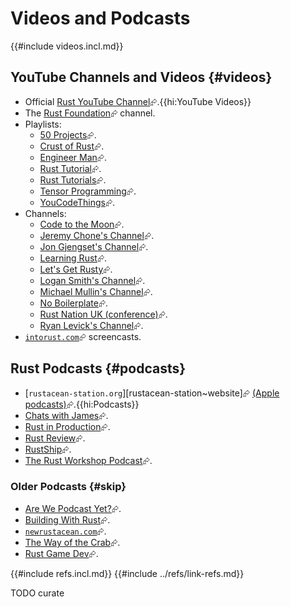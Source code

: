 # Videos and Podcasts

{{#include videos.incl.md}}

## YouTube Channels and Videos {#videos}

- Official [Rust YouTube Channel](https://www.youtube.com/@RustVideos)⮳.{{hi:YouTube Videos}}
- The [Rust Foundation](https://www.youtube.com/@rustfoundation)⮳ channel.
- Playlists:
  - [50 Projects](https://youtube.com/playlist?list=PL5dTjWUk_cPYuhHm9_QImW7_u4lr5d6zO)⮳.
  - [Crust of Rust](https://www.youtube.com/playlist?list=PLqbS7AVVErFiWDOAVrPt7aYmnuuOLYvOa)⮳.
  - [Engineer Man](https://www.youtube.com/playlist?list=PLlcnQQJK8SUjApd95LIcd3K9XXmE-IeCS)⮳.
  - [Rust Tutorial](https://www.youtube.com/playlist?list=PLLqEtX6ql2EyPAZ1M2_C0GgVd4A-_L4_5)⮳.
  - [Rust Tutorials](https://www.youtube.com/playlist?list=PLkO5ggdQuRaaeFke7nWS4ajhFVZ1biE7_)⮳.
  - [Tensor Programming](https://www.youtube.com/playlist?list=PLJbE2Yu2zumDD5vy2BuSHvFZU0a6RDmgb)⮳.
  - [YouCodeThings](https://www.youtube.com/playlist?list=PLVT0QN6kDrbd3KZr4EkBNvjSDTaZyxwhM)⮳.
- Channels:
  - [Code to the Moon](https://www.youtube.com/@codetothemoon)⮳.
  - [Jeremy Chone's Channel](https://www.youtube.com/@JeremyChone)⮳.
  - [Jon Gjengset's Channel](https://www.youtube.com/@jonhoo)⮳.
  - [Learning Rust](https://www.youtube.com/@learning_rust)⮳.
  - [Let's Get Rusty](https://www.youtube.com/@letsgetrusty)⮳.
  - [Logan Smith's Channel](https://www.youtube.com/@_noisecode)⮳.
  - [Michael Mullin's Channel](https://www.youtube.com/@masmullin)⮳.
  - [No Boilerplate](https://www.youtube.com/@NoBoilerplate)⮳.
  - [Rust Nation UK (conference)](https://www.youtube.com/@rustnationuk)⮳.
  - [Ryan Levick's Channel](https://www.youtube.com/@RyanLevicksVideos)⮳.
- [`intorust.com`](http://intorust.com)⮳ screencasts.

## Rust Podcasts {#podcasts}

- [`rustacean-station.org`][rustacean-station~website]⮳ [(Apple podcasts)](https://podcasts.apple.com/us/podcast/rustacean-station/id1472535519)⮳.{{hi:Podcasts}}
- [Chats with James](https://podcasts.apple.com/us/podcast/chats-with-james-podcast/id1548207257)⮳.
- [Rust in Production](https://corrode.dev/podcast)⮳.
- [Rust Review](https://podcasts.apple.com/us/podcast/rust-review/id1760238264)⮳.
- [RustShip](https://creators.spotify.com/pod/profile/marco-ieni)⮳.
- [The Rust Workshop Podcast](https://podcasts.apple.com/us/podcast/the-rust-workshop-podcast/id1644007146)⮳.

### Older Podcasts {#skip}

- [Are We Podcast Yet?](https://podcasts.apple.com/us/podcast/are-we-podcast-yet/id1484368019)⮳.
- [Building With Rust](https://podcasts.apple.com/us/podcast/building-with-rust/id1553513574)⮳.
- [`newrustacean.com`](https://newrustacean.com)⮳.
- [The Way of the Crab](https://wayofthecrab.com)⮳.
- [Rust Game Dev](https://podcasts.apple.com/us/podcast/rust-game-dev/id1526304768)⮳.

{{#include refs.incl.md}}
{{#include ../refs/link-refs.md}}

<div class="hidden">
TODO curate
</div>
